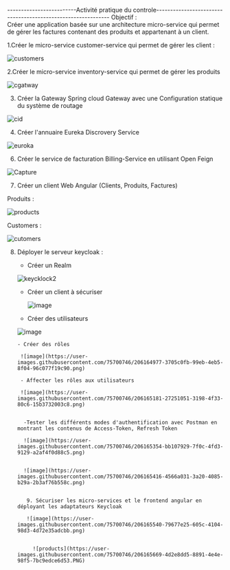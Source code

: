 -------------------------Activité pratique du controle-------------------------------------------------------------
Objectif :  
Créer une application basée sur une architecture micro-service qui permet de gérer les factures contenant des produits et appartenant à un client.

1.Créer le micro-service customer-service qui permet de gérer les client :

![customers](https://user-images.githubusercontent.com/75700746/206162799-f457401a-22ed-43d5-835e-e601a485020b.PNG)

2.Créer le micro-service inventory-service qui permet de gérer les produits

![cgatway](https://user-images.githubusercontent.com/75700746/206163097-2218a1b1-0f6d-4685-9f62-9e8351603024.PNG)

3. Créer la Gateway Spring cloud Gateway avec une Configuration statique du système de routage

![cid](https://user-images.githubusercontent.com/75700746/206163728-93f69685-026a-404e-b198-ef58cc78c545.PNG)

4. Créer l'annuaire Eureka Discrovery Service

![euroka](https://user-images.githubusercontent.com/75700746/206163813-2c052aef-3a12-462b-8ae6-6df706341a5d.PNG)

6. Créer le service de facturation Billing-Service en utilisant Open Feign

![Capture](https://user-images.githubusercontent.com/75700746/206163976-a1e54bb6-bc3c-4285-ba2c-ea25df3a55fa.PNG)

7. Créer un client Web Angular (Clients, Produits, Factures)

Produits :

![products](https://user-images.githubusercontent.com/75700746/206164112-a32272a1-0bdd-4490-ab42-6edb41998dd1.PNG)

Customers :

![cutomers](https://user-images.githubusercontent.com/75700746/206164177-5545d2be-f01e-48a7-95b4-3c32fc9800e1.PNG)


8. Déployer le serveur keycloak :
     - Créer un Realm
     
     ![keycklock2](https://user-images.githubusercontent.com/75700746/206164353-309b94be-46c7-4657-b42b-d20998548ea9.PNG)

      - Créer un client à sécuriser
      
        ![image](https://user-images.githubusercontent.com/75700746/206164864-ad12a066-ee00-44ed-b195-00d6332d2fa3.png)


      - Créer des utilisateurs 
      
      ![image](https://user-images.githubusercontent.com/75700746/206164911-08c20f28-03f4-4d32-aa60-1fd09575a9fa.png)
  
       - Créer des rôles
        
        ![image](https://user-images.githubusercontent.com/75700746/206164977-3705c0fb-99eb-4eb5-8f04-96c077f19c90.png)
        
        - Affecter les rôles aux utilisateurs
        
        ![image](https://user-images.githubusercontent.com/75700746/206165181-27251051-3198-4f33-80c6-15b3732003c8.png)


         -Tester les différents modes d'authentification avec Postman en montrant les contenus de Access-Token, Refresh Token 
         
         ![image](https://user-images.githubusercontent.com/75700746/206165354-bb107929-7f0c-4fd3-9129-a2af4f0d88c5.png)
         
         
         ![image](https://user-images.githubusercontent.com/75700746/206165416-4566a031-3a20-4085-b29a-2b3af76b558c.png)
        
        
          9. Sécuriser les micro-services et le frontend angular en déployant les adaptateurs Keycloak
          
          ![image](https://user-images.githubusercontent.com/75700746/206165540-79677e25-605c-4104-98d3-4d72e35adcbb.png)
            
            
            ![products](https://user-images.githubusercontent.com/75700746/206165669-4d2e8dd5-8891-4e4e-98f5-7bc9edce6d53.PNG)


          
          

      
      
